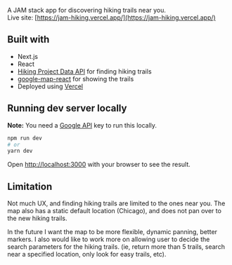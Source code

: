 A JAM stack app for discovering hiking trails near you.  
Live site: [https://jam-hiking.vercel.app/](https://jam-hiking.vercel.app/)

## Built with
- Next.js
- React
- [Hiking Project Data API](https://www.hikingproject.com/data) for finding hiking trails
- [google-map-react](https://github.com/google-map-react/google-map-react) for showing the trails
- Deployed using [Vercel](https://vercel.com/)

## Running dev server locally
**Note:** You need a [Google API](https://developers.google.com/maps/documentation/javascript/get-api-key) key to run this locally.

```bash
npm run dev
# or
yarn dev
```

Open [http://localhost:3000](http://localhost:3000) with your browser to see the result.

## Limitation
Not much UX, and finding hiking trails are limited to the ones near you. The map also has a static default location (Chicago), and does not pan over to the new hiking trails.  

In the future I want the map to be more flexible, dynamic panning, better markers. I also would like to work more on allowing user to decide the search parameters for the hiking trails. (ie, return more than 5 trails, search near a specified location, only look for easy trails, etc).